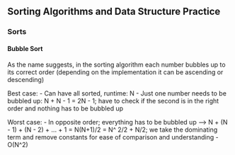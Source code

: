## Sorting Algorithms and Data Structure Practice

### Sorts

#### Bubble Sort
 As the name suggests, in the sorting algorithm each number bubbles up to its correct order (depending on the implementation it can be ascending or descending)

 Best case:
    - Can have all sorted, runtime: N
    - Just one number needs to be bubbled up: N + N - 1 = 2N - 1; have to check if the second is in the right order and nothing has to be bubbled up

Worst case:
    - In opposite order; everything has to be bubbled up
    --> N + (N - 1) + (N - 2) + ... + 1 = N(N+1)/2 = N^ 2/2 + N/2; we take the dominating term and remove constants for ease of comparison and understanding
    - O(N^2)